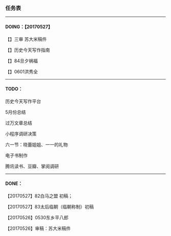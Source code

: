 ### 任务表

------

#### DOING：【20170527】



【】三审 苏大米稿件

【】历史今天写作指南

【】84旦夕祸福

【】0601洪秀全



------

#### TODO：

历史今天写作平台

5月份总结

过万文章总结

小程序调研决策

六一节：晓蕾姐姐、一一的礼物

电子书制作

腾讯读书、豆瓣、掌阅调研



------

#### DONE：

【20170527】82白马之盟 初稿；

【20170527】83太后临朝（临朝称制）初稿

【20170526】0530东乡平八郎

【20170526】审稿：苏大米稿件

